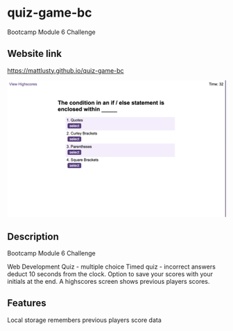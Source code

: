 # quiz-game-bc

Bootcamp Module 6 Challenge

## Website link

https://mattlusty.github.io/quiz-game-bc

![Website Screenshot](assets/screenshot.png)

## Description

Bootcamp Module 6 Challenge

Web Development Quiz - multiple choice
Timed quiz - incorrect answers deduct 10 seconds from the clock.
Option to save your scores with your initials at the end.
A highscores screen shows previous players scores.

## Features

Local storage remembers previous players score data
